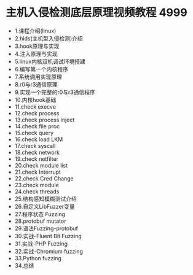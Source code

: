 
# 主机入侵检测底层原理视频教程 4999
* 1.课程介绍(linux)
* 2.hids(主机型入侵检测)介绍
* 3.hook原理与实现
* 4.注入原理与实现
* 5.linux内核双机调试环境搭建
* 6.编写第一个内核程序
* 7.系统调用实现原理
* 8.r0与r3通信原理
* 9.实现一个完整的r0与r3通信程序
* 10.内核hook基础
* 11.check execve
* 12.check process
* 13.check process inject
* 14.check file proc
* 15.check query
* 16.check load LKM
* 17.check syscall
* 18.check network
* 19.check netfilter
* 20.check module list
* 21.check Interrupt
* 22.check Cred Change
* 23.check module
* 24.check threads
* 25.结构感知模糊测试介绍
* 26.自定义LibFuzzer变量
* 27.程序状态 Fuzzing 
* 28.protobuf mutator
* 29.语法Fuzzing-protobuf
* 30.实战-Fluent Bit Fuzzing
* 31.实战-PHP Fuzzing
* 32.实战-Chromium fuzzing
* 33.Python fuzzing
* 34.总结
